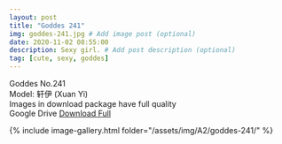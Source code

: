```yaml
---
layout: post
title: "Goddes 241"
img: goddes-241.jpg # Add image post (optional)
date: 2020-11-02 08:55:00
description: Sexy girl. # Add post description (optional)
tag: [cute, sexy, goddes]
---
```

Goddes No.241  
Model: 轩伊 (Xuan Yi)     
Images in download package have full quality                    
Google Drive [Download Full](http://gestyy.com/ervWFR)

{% include image-gallery.html folder="/assets/img/A2/goddes-241/" %}
